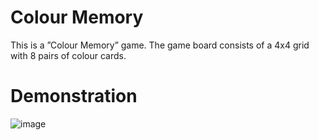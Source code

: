# Colour Memory
This is a  ”Colour Memory” game. The game board consists of a 4x4 grid with 8 pairs of colour cards.
# Demonstration
![image](https://github.com/HuanDay/CM/blob/master/Colour%20Memory/Colour%20Memory/Images/colour_memory.gif)
